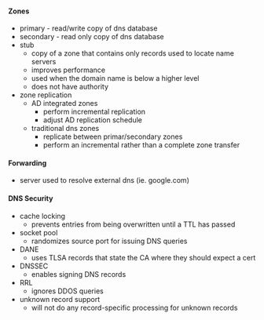 #### Zones
- primary - read/write copy of dns database
- secondary - read only copy of dns database
- stub
	- copy of a zone that contains only records used to locate name servers
	- improves performance
	- used when the domain name is below a higher level
	- does not have authority
- zone replication
	- AD integrated zones
		- perform incremental replication
		- adjust AD replication schedule
	- traditional dns zones
		- replicate between primar/secondary zones
		- perform an incremental rather than a complete zone transfer
#### Forwarding
- server used to resolve external dns (ie. google.com)
#### DNS Security
- cache locking
	- prevents entries from being overwritten until a TTL has passed
- socket pool
	- randomizes source port for issuing DNS queries
- DANE
	- uses TLSA records that state the CA where they should expect a cert
- DNSSEC
	- enables signing DNS records
- RRL
	- ignores DDOS queries
- unknown record support
	- will not do any record-specific processing for unknown records
